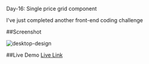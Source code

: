 Day-16: Single price grid component 

I've just completed another front-end coding challenge

##Screenshot

![desktop-design](https://github.com/user-attachments/assets/432ba7ad-d70c-47f3-8539-6d228c942bf8)


##Live Demo
[Live Link](https://roobiwebdev.github.io/Day-15-3-column-preview-card-component/)

